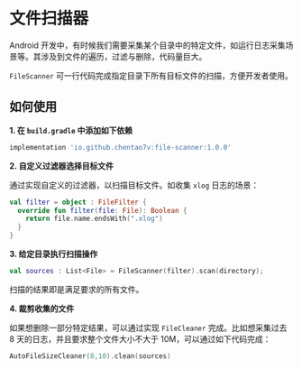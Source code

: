 # 文件扫描器
Android 开发中，有时候我们需要采集某个目录中的特定文件，如运行日志采集场景等。其涉及到文件的遍历，过滤与删除，代码量巨大。

`FileScanner` 可一行代码完成指定目录下所有目标文件的扫描，方便开发者使用。



## 如何使用
**1. 在 `build.gradle` 中添加如下依赖**

```groovy
implementation 'io.github.chentao7v:file-scanner:1.0.0'
```



**2. 自定义过滤器选择目标文件**

通过实现自定义的过滤器，以扫描目标文件。如收集 `xlog`  日志的场景：

```kotlin
val filter = object : FileFilter {
  override fun filter(file: File): Boolean {
    return file.name.endsWith(".xlog")
  }
}
```



**3. 给定目录执行扫描操作**

```kotlin
val sources : List<File> = FileScanner(filter).scan(directory);
```

扫描的结果即是满足要求的所有文件。



**4. 裁剪收集的文件**

如果想删除一部分特定结果，可以通过实现 `FileCleaner` 完成。比如想采集过去 8 天的日志，并且要求整个文件大小不大于 10M，可以通过如下代码完成：

```kotlin
AutoFileSizeCleaner(8,10).clean(sources)
```
